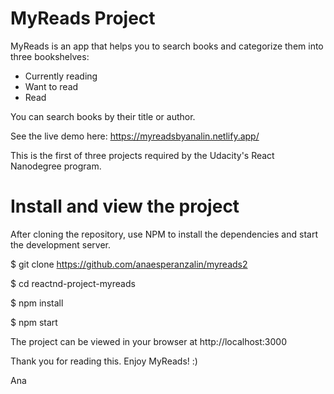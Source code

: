# MyReads Project

MyReads is an app that helps you to search books and categorize them into three bookshelves: 
- Currently reading
- Want to read 
- Read 

You can search books by their title or author. 

See the live demo here:
https://myreadsbyanalin.netlify.app/

This is the first of three projects required by the Udacity's React Nanodegree program. 

# Install and view the project
After cloning the repository, use NPM to install the dependencies and start the development server. 

$ git clone https://github.com/anaesperanzalin/myreads2

$ cd reactnd-project-myreads

$ npm install

$ npm start 



The project can be viewed in your browser at http://localhost:3000 


Thank you for reading this. Enjoy MyReads! :) 



Ana 
